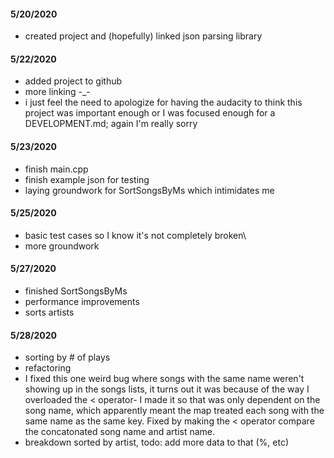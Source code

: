 #### 5/20/2020
   - created project and (hopefully) linked json parsing library
    
#### 5/22/2020
   - added project to github
   - more linking -_-
   - i just feel the need to apologize for having the audacity to think this project was important enough or I was focused enough for a DEVELOPMENT.md; again I'm really sorry
    
#### 5/23/2020
   - finish main.cpp
   - finish example json for testing
   - laying groundwork for SortSongsByMs which intimidates me
    
#### 5/25/2020
   - basic test cases so I know it's not completely broken\
   - more groundwork
    
#### 5/27/2020
   - finished SortSongsByMs
   - performance improvements
   - sorts artists
    
#### 5/28/2020
   - sorting by # of plays
   - refactoring
   - I fixed this one weird bug where songs with the same name weren't showing up in the songs lists, it turns out it was because of the way I overloaded the < operator- I made it so that was only dependent on the song name, which apparently meant the map treated each song with the same name as the same key. Fixed by making the < operator compare the concatonated song name and artist name.
   - breakdown sorted by artist, todo: add more data to that (%, etc)
